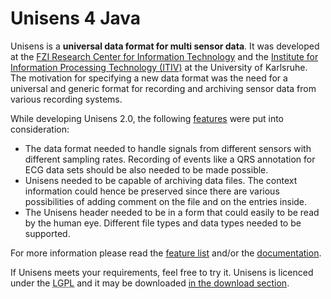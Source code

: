# Unisens 4 Java

Unisens is a **universal data format for multi sensor data**. It was developed at the [FZI Research Center for Information Technology](http://www.fzi.de/ess) and the
[Institute for Information Processing Technology (ITIV)](http://www.itiv.kit.edu) at the University of Karlsruhe. The motivation for specifying a
new data format was the need for a universal and generic format for recording and archiving sensor data from various recording systems.

While developing Unisens 2.0, the following [features](features.php) were put into consideration:

*   The data format needed to handle signals from different sensors with different sampling rates. Recording of events like a QRS annotation for ECG data sets should be also needed to be made possible.
*   Unisens needed to be capable of archiving data files. The context information could hence be preserved since there are various possibilities of adding comment on the
file and on the entries inside.
*   The Unisens header needed to be in a form that could easily to be read by the human eye. Different file types and  data types needed to be supported.

For more information please read the [feature list](features.php) and/or the
[documentation](documentation).

If Unisens meets your requirements, feel free to try it. Unisens is licenced under
the <acronym title="GNU Lesser General Public Licence">LGPL</acronym> and it may be downloaded [in the download section](downloads.php).

